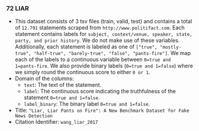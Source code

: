 ### 72 LIAR
- This dataset consists of 3 tsv files (train, valid, test) and contains a total of `12.791` statements scraped from `http://www.politifact.com`.
Each statement contains labels for `subject, context/venue, speaker, state, party, and prior history`.
We do not make use of these variables.
Additionally, each statement is labeled as one of `["true", "mostly-true", "half-true", "barely-true", "false", "pants-fire"]`.
We map each of the labels to a continuous variable between `0=true and 1=pants-fire`.
We also provide binary labels (`0=true and 1=false`) where we simply round the continuous score to either `0 or 1`.
- Domain of the columns:
  - `text`: The text of the statement.
  - `label`: The continuous score indicating the truthfulness of the statement `0=true and 1=false`.
  - `label_binary`: The binary label `0=true and 1=false`.
- Title: `"Liar, Liar Pants on Fire": A New Benchmark Dataset for Fake News Detection`
- Citation Identifier: `wang_liar_2017`